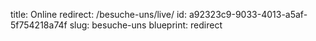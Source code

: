 title: Online
redirect: /besuche-uns/live/
id: a92323c9-9033-4013-a5af-5f754218a74f
slug: besuche-uns
blueprint: redirect
